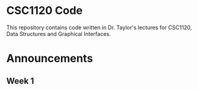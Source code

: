 # CSC1120 Code
This repository contains code written in Dr. Taylor's lectures
for CSC1120, Data Structures and Graphical Interfaces.

# Announcements

## Week 1
